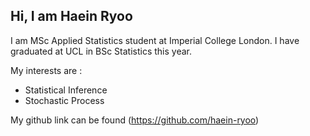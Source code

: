 ## Hi, I am Haein Ryoo

I am MSc Applied Statistics student at Imperial College London. I have graduated at UCL in BSc Statistics this year. 

My interests are : 

- Statistical Inference
- Stochastic Process

My github link can be found (https://github.com/haein-ryoo)

